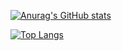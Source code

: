 [![Anurag's GitHub stats](https://github-readme-stats.vercel.app/api?username=tadashuai&show_icons=true&count_private=true&title_color=ff79c6&icon_color=fe8019&text_color=8ec07c&bg_color=30,d85332,803d84)](https://github.com/tadashuai)

[![Top Langs](https://github-readme-stats.vercel.app/api/top-langs/?username=tadashuai&layout=compact&title_color=fabd2f&icon_color=fe8019&text_color=8ec07c&bg_color=30,d85332,803d84)](https://github.com/tadashuai)
